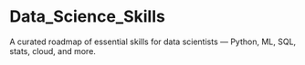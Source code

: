 # Data_Science_Skills
A curated roadmap of essential skills for data scientists — Python, ML, SQL, stats, cloud, and more.
